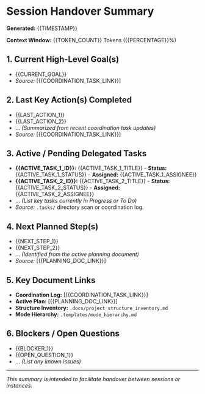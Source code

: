 # Session Handover Summary

**Generated:** {{TIMESTAMP}} <!-- Placeholder for generation time -->

**Context Window:** {{TOKEN_COUNT}} Tokens ({{PERCENTAGE}}%) <!-- Placeholder for context size -->

## 1. Current High-Level Goal(s)

*   {{CURRENT_GOAL}}
*   *Source:* [{{COORDINATION_TASK_LINK}}]

## 2. Last Key Action(s) Completed

*   {{LAST_ACTION_1}}
*   {{LAST_ACTION_2}}
*   ... *(Summarized from recent coordination task updates)*
*   *Source:* [{{COORDINATION_TASK_LINK}}]

## 3. Active / Pending Delegated Tasks

*   **{{ACTIVE_TASK_1_ID}}:** {{ACTIVE_TASK_1_TITLE}} - **Status:** {{ACTIVE_TASK_1_STATUS}} - **Assigned:** {{ACTIVE_TASK_1_ASSIGNEE}}
*   **{{ACTIVE_TASK_2_ID}}:** {{ACTIVE_TASK_2_TITLE}} - **Status:** {{ACTIVE_TASK_2_STATUS}} - **Assigned:** {{ACTIVE_TASK_2_ASSIGNEE}}
*   ... *(List key tasks currently In Progress or To Do)*
*   *Source:* `.tasks/` directory scan or coordination log.

## 4. Next Planned Step(s)

*   {{NEXT_STEP_1}}
*   {{NEXT_STEP_2}}
*   ... *(Identified from the active planning document)*
*   *Source:* [{{PLANNING_DOC_LINK}}]

## 5. Key Document Links

*   **Coordination Log:** [{{COORDINATION_TASK_LINK}}]
*   **Active Plan:** [{{PLANNING_DOC_LINK}}]
*   **Structure Inventory:** `.docs/project_structure_inventory.md`
*   **Mode Hierarchy:** `.templates/mode_hierarchy.md`

## 6. Blockers / Open Questions

*   {{BLOCKER_1}}
*   {{OPEN_QUESTION_1}}
*   ... *(List any known issues)*

---
*This summary is intended to facilitate handover between sessions or instances.*